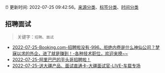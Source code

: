 :alarm_clock: 更新时间: 2022-07-25 09:42:56。[来源分类](../README.md)、[标签分类](../TAGS.md)、[时间分类](../TIMELINE.md)

## 招聘面试


> 关键字：`招聘`、`面试`



- [2022-07-25-Booking.com-招聘啦没有-996、拒绝内卷是什么神仙公司？梦寐以求的外企，进了就是赚到！-各种技术职位，欢迎来撩~~](https://www.v2ex.com/t/868613) 
- [2022-07-25-阿里巴巴的平头哥招聘啦！](https://www.v2ex.com/t/868606) 
- [2022-07-25-送大疆产品、面试直通卡-大疆面试官-LIVE-车载专场](https://www.v2ex.com/t/868572) 